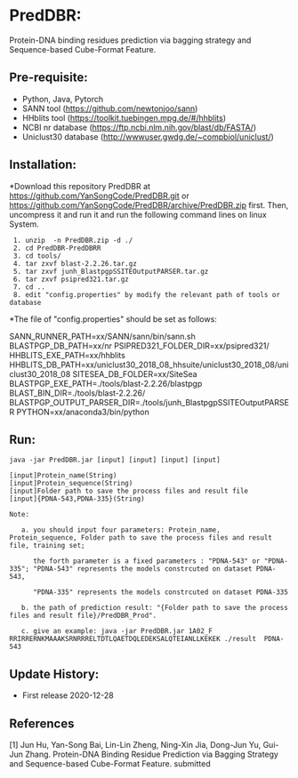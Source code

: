 # PredDBR:
 Protein-DNA binding residues prediction via bagging strategy and Sequence-based Cube-Format Feature.
	
## Pre-requisite:
   - Python, Java, Pytorch
   - SANN tool (https://github.com/newtonjoo/sann)
   - HHblits tool (https://toolkit.tuebingen.mpg.de/#/hhblits)
   - NCBI nr database (https://ftp.ncbi.nlm.nih.gov/blast/db/FASTA/)
   - Uniclust30 database (http://wwwuser.gwdg.de/~compbiol/uniclust/)
   
## Installation:

*Download this repository PredDBR at https://github.com/YanSongCode/PredDBR.git or https://github.com/YanSongCode/PredDBR/archive/PredDBR.zip first.
 Then, uncompress it and run it and run the following command lines on linux System.
~~~
 1. unzip  -n PredDBR.zip -d ./
 2. cd PredDBR-PredDBRR
 3. cd tools/
 4. tar zxvf blast-2.2.26.tar.gz
 5. tar zxvf junh_BlastpgpSSITEOutputPARSER.tar.gz
 6. tar zxvf psipred321.tar.gz
 7. cd ..
 8. edit "config.properties" by modify the relevant path of tools or database
~~~	
*The file of "config.properties" should be set as follows:

SANN_RUNNER_PATH=xx/SANN/sann/bin/sann.sh
BLASTPGP_DB_PATH=xx/nr
PSIPRED321_FOLDER_DIR=xx/psipred321/
HHBLITS_EXE_PATH=xx/hhblits
HHBLITS_DB_PATH=xx/uniclust30_2018_08_hhsuite/uniclust30_2018_08/uniclust30_2018_08
SITESEA_DB_FOLDER=xx/SiteSea
BLASTPGP_EXE_PATH=./tools/blast-2.2.26/blastpgp
BLAST_BIN_DIR=./tools/blast-2.2.26/
BLASTPGP_OUTPUT_PARSER_DIR=./tools/junh_BlastpgpSSITEOutputPARSER
PYTHON=xx/anaconda3/bin/python

## Run:

	java -jar PredDBR.jar [input] [input] [input] [input]
	
	[input]Protein_name(String)  
	[input]Protein_sequence(String)	
	[input]Folder path to save the process files and result file
	[input]{PDNA-543,PDNA-335}(String)

	Note: 
	
       a. you should input four parameters: Protein_name, Protein_sequence, Folder path to save the process files and result file, training set;
       
	      the forth parameter is a fixed parameters : "PDNA-543" or "PDNA-335"; "PDNA-543" represents the models constrcuted on dataset PDNA-543,
	 
	      "PDNA-335" represents the models constrcuted on dataset PDNA-335
	 
       b. the path of prediction result: "{Folder path to save the process files and result file}/PredDBR_Prod".

       c. give an example: java -jar PredDBR.jar 1A02_F RRIRRERNKMAAAKSRNRRRELTDTLQAETDQLEDEKSALQTEIANLLKEKEK ./result  PDNA-543
   
## Update History:

- First release 2020-12-28

## References 
[1] Jun Hu, Yan-Song Bai, Lin-Lin Zheng, Ning-Xin Jia, Dong-Jun Yu, Gui-Jun Zhang. Protein-DNA Binding Residue Prediction via Bagging Strategy and Sequence-based Cube-Format Feature. submitted
